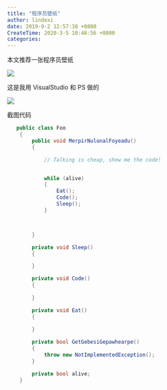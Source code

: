```yaml
---
title: "程序员壁纸"
author: lindexi
date: 2019-9-2 12:57:38 +0800
CreateTime: 2020-3-5 10:46:56 +0800
categories: 
---
```


本文推荐一张程序员壁纸

<!--more-->


<!-- csdn -->

![](http://image.acmx.xyz/MersereHeahiSuta.png)

这是我用 VisualStudio 和 PS 做的

![](http://image.acmx.xyz/lindexi%2F20187496559467.jpg)

截图代码

```csharp
   public class Foo
    {
        public void MerpirNulonalFoyeadu()
        {

            // Talking is cheap, show me the code!


            while (alive)
            {
                Eat();
                Code();
                Sleep();
            }



        }

        private void Sleep()
        {

        }

        private void Code()
        {
            
        }

        private void Eat()
        {
            
        }

        private bool GetGebesiGepawhearpe()
        {
            throw new NotImplementedException();
        }

        private bool alive;
    }
```

